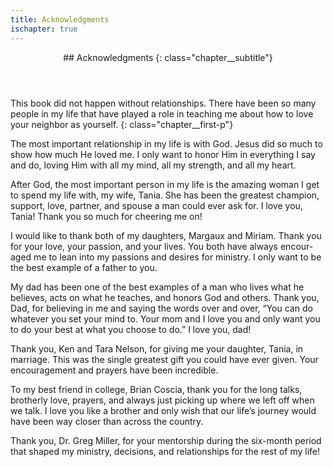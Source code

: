 ```yaml
---
title: Acknowledgments
ischapter: true
---
```


<header markdown="1" class="chapter__header">
## Acknowledgments 
{: class="chapter__subtitle"}
</header>

This book did not happen without relationships. There have been so many
people in my life that have played a role in teaching me about how to love
your neighbor as yourself.
{: class="chapter__first-p"}

The most important relationship in my life is with God. Jesus did so much to
show how much He loved me. I only want to honor Him in everything I say and
do, loving Him with all my mind, all my strength, and all my heart.

After God, the most important person in my life is the amazing woman I
get to spend my life with, my wife, Tania. She has been the greatest champion,
support, love, partner, and spouse a man could ever ask for. I love you, Tania!
Thank you so much for cheering me on!

I would like to thank both of my daughters, Margaux and Miriam. Thank
you for your love, your passion, and your lives. You both have always encour-
aged me to lean into my passions and desires for ministry. I only want to be the
best example of a father to you.

My dad has been one of the best examples of a man who lives what he
believes, acts on what he teaches, and honors God and others. Thank you, Dad,
for believing in me and saying the words over and over, “You can do whatever
you set your mind to. Your mom and I love you and only want you to do your
best at what you choose to do.” I love you, dad!

Thank you, Ken and Tara Nelson, for giving me your daughter, Tania,
in marriage. This was the single greatest gift you could have ever given. Your
encouragement and prayers have been incredible.

To my best friend in college, Brian Coscia, thank you for the long talks,
brotherly love, prayers, and always just picking up where we left off when we
talk. I love you like a brother and only wish that our life’s journey would have
been way closer than across the country.

Thank you, Dr. Greg Miller, for your mentorship during the six-month period
that shaped my ministry, decisions, and relationships for the rest of my life!